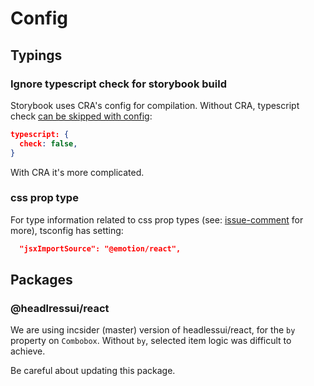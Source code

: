 # Config

## Typings

### Ignore typescript check for storybook build

Storybook uses CRA's config for compilation. Without CRA, typescript check [can be skipped with config](https://storybook.js.org/docs/react/configure/typescript):

```json
typescript: {
  check: false,
}
```

With CRA it's more complicated.

### css prop type

For type information related to css prop types (see: [issue-comment](https://github.com/emotion-js/emotion/issues/1249#issuecomment-828088254) for more), tsconfig has setting:

```json
  "jsxImportSource": "@emotion/react",
```

## Packages

### @headlressui/react

We are using incsider (master) version of headlessui/react, for the `by` property on `Combobox`. Without `by`, selected item logic was difficult to achieve.

Be careful about updating this package.
